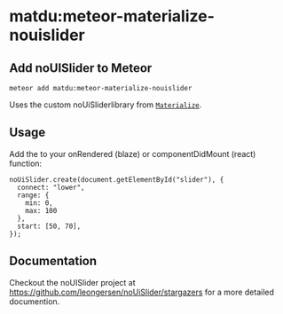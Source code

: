 # matdu:meteor-materialize-nouislider

## Add noUISlider to Meteor

`meteor add matdu:meteor-materialize-nouislider`

Uses the custom noUiSliderlibrary from <a href="https://github.com/Dogfalo/materialize" target="_blank">`Materialize`</a>.

## Usage

Add the to your onRendered (blaze) or componentDidMount (react) function:

```
noUiSlider.create(document.getElementById("slider"), {
  connect: "lower",
  range: {
    min: 0,
    max: 100
  },
  start: [50, 70],
});
```

## Documentation

Checkout the noUISlider project at <a href="http://refreshless.com/nouislider/" target="_blank">https://github.com/leongersen/noUiSlider/stargazers</a> for a more detailed documention.
